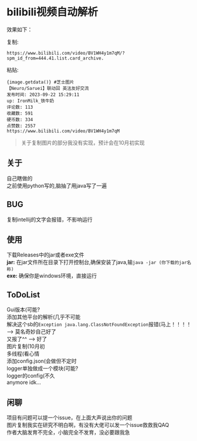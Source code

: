 # bilibili视频自动解析
效果如下：

复制:  
```
https://www.bilibili.com/video/BV1WH4y1m7qM/?spm_id_from=444.41.list.card_archive.
```

粘贴:
```
{image.getdata()} #芝士图片  
【Neuro/Saruei】联动回 英法友好交流  
发布时间: 2023-09-22 15:29:11  
up: IronMilk_铁牛奶  
评论数: 113  
收藏数: 591  
硬币数: 334  
点赞数: 2557  
https://www.bilibili.com/video/BV1WH4y1m7qM
```
> 关于复制图片的部分我没有实现，预计会在10月初实现


## 关于
自己瞎做的  
之前使用python写的,脑抽了用java写了一遍

## BUG
复制intellij的文字会报错，不影响运行

## 使用
下载Releases中的jar或者exe文件  
**jar:**  在jar文件所在目录下打开控制台,确保安装了java,输`java -jar (你下载的jar名称)`  
**exe:**  确保你是windows环境，直接运行

## ToDoList
Gui版本(可能?  
添加其他平台的解析(几乎不可能  
解决这个sb的`Exception java.lang.ClassNotFoundException`报错(马上！！！！ --> 莫名奇妙自己好了  
又报了^^  --> 好了   
图片复制(10月初  
多线程(看心情  
添加config.json(会做但不定时  
logger单独做成一个模块(可能?  
logger的config(不久  
anymore idk...

## 闲聊
项目有问题可以提一个issue，在上面大声说出你的问题  
图片复制我实在研究不明白啊，有没有大佬可以发一个issue救救我QAQ  
作者大脑发育不完全，小脑完全不发育，没必要跟我急
